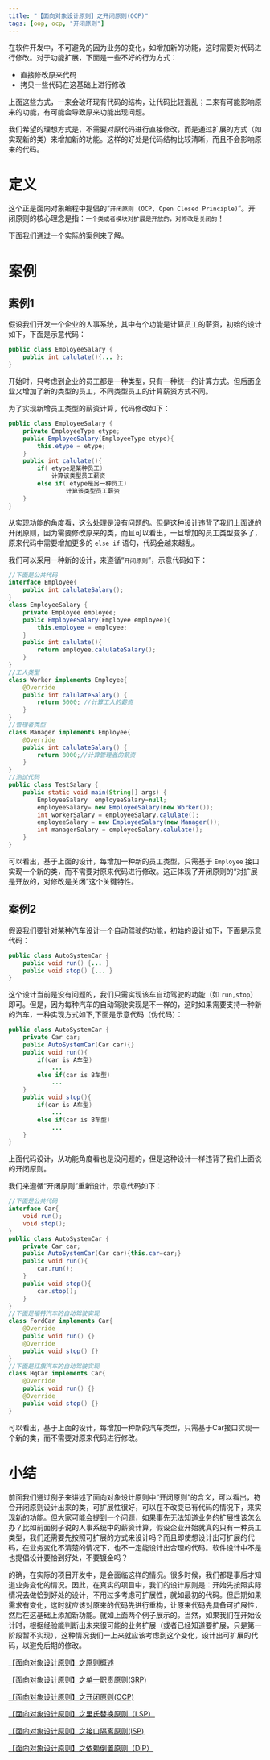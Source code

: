 ```yaml
---
title: "【面向对象设计原则】之开闭原则(OCP)"
tags: [oop, ocp, "开闭原则"]
---
```


在软件开发中，不可避免的因为业务的变化，如增加新的功能，这时需要对代码进行修改。对于功能扩展，下面是一些不好的行为方式：

- 直接修改原来代码
- 拷贝一些代码在这基础上进行修改

上面这些方式，一来会破坏现有代码的结构，让代码比较混乱；二来有可能影响原来的功能，有可能会导致原来功能出现问题。

我们希望的理想方式是，不需要对原代码进行直接修改，而是通过扩展的方式（如实现新的类）来增加新的功能。这样的好处是代码结构比较清晰，而且不会影响原来的代码。

# 定义

这个正是面向对象编程中提倡的“`开闭原则 (OCP, Open Closed Principle)`”。开闭原则的核心理念是指：`一个类或者模块对扩展是开放的，对修改是关闭的`！

下面我们通过一个实际的案例来了解。

# 案例

## 案例1

假设我们开发一个企业的人事系统，其中有个功能是计算员工的薪资，初始的设计如下，下面是示意代码：

```java
public class EmployeeSalary {
	public int calulate(){... };
}
```

开始时，只考虑到企业的员工都是一种类型，只有一种统一的计算方式。但后面企业又增加了新的类型的员工，不同类型员工的计算薪资方式不同。

为了实现新增员工类型的薪资计算，代码修改如下：
```java
public class EmployeeSalary {
	private EmployeeType etype;
	public EmployeeSalary(EmployeeType etype){
		this.etype = etype;
	}
	public int calulate(){
		if( etype是某种员工)
			计算该类型员工薪资
		else if( etype是另一种员工)
				计算该类型员工薪资
	}
}
```

从实现功能的角度看，这么处理是没有问题的。但是这种设计违背了我们上面说的开闭原则，因为需要修改原来的类，而且可以看出，一旦增加的员工类型变多了，原来代码中需要增加更多的 `else if` 语句，代码会越来越乱。

我们可以采用一种新的设计，来遵循“`开闭原则`”，示意代码如下：

```java
//下面是公共代码
interface Employee{
	public int calulateSalary();
}
class EmployeeSalary {
	private Employee employee;
	public EmployeeSalary(Employee employee){
		this.employee = employee;
	}
	public int calulate(){
		return employee.calulateSalary();
	}
}
//工人类型
class Worker implements Employee{
	@Override
	public int calulateSalary() {
		return 5000; //计算工人的薪资
	}
}
//管理者类型
class Manager implements Employee{
	@Override
	public int calulateSalary() {
		return 8000;//计算管理者的薪资
	}
}
//测试代码
public class TestSalary {
	public static void main(String[] args) {
		EmployeeSalary  employeeSalary=null; 
		employeeSalary= new EmployeeSalary(new Worker());
		int workerSalary = employeeSalary.calulate();
		employeeSalary = new EmployeeSalary(new Manager());
		int managerSalary = employeeSalary.calulate();
	}
}
```

可以看出，基于上面的设计，每增加一种新的员工类型，只需基于 `Employee` 接口实现一个新的类，而不需要对原来代码进行修改。这正体现了开闭原则的“对扩展是开放的，对修改是关闭”这个关键特性。

## 案例2

假设我们要针对某种汽车设计一个自动驾驶的功能，初始的设计如下，下面是示意代码：

```java
public class AutoSystemCar {
	public void run() {... }
	public void stop() {... }
}
```

这个设计当前是没有问题的，我们只需实现该车自动驾驶的功能（如 `run,stop`）即可。但是，因为每种汽车的自动驾驶实现是不一样的，这时如果需要支持一种新的汽车，一种实现方式如下,下面是示意代码（伪代码）：

```java
public class AutoSystemCar {
	private Car car;
	public AutoSystemCar(Car car){}
	public void run(){	
		if(car is A车型)
			...
		else if(car is B车型)
			...
	}
	public void stop(){	
		if(car is A车型)
			...
		else if(car is B车型)
			...
	}
}
```

上面代码设计，从功能角度看也是没问题的，但是这种设计一样违背了我们上面说的开闭原则。

我们来遵循“开闭原则”重新设计，示意代码如下：

```java
//下面是公共代码
interface Car{
	void run();
	void stop();
}
public class AutoSystemCar {
	private Car car;
	public AutoSystemCar(Car car){this.car=car;}
	public void run(){	
		car.run();
	}
	public void stop(){	
		car.stop();
	}
}
//下面是福特汽车的自动驾驶实现
class FordCar implements Car{
	@Override
	public void run() {}
	@Override
	public void stop() {}
}
//下面是红旗汽车的自动驾驶实现
class HqCar implements Car{
	@Override
	public void run() {}
	@Override
	public void stop() {}
}
```

可以看出，基于上面的设计，每增加一种新的汽车类型，只需基于Car接口实现一个新的类，而不需要对原来代码进行修改。

# 小结

前面我们通过例子来讲述了面向对象设计原则中“开闭原则”的含义，可以看出，符合开闭原则设计出来的类，可扩展性很好，可以在不改变已有代码的情况下，来实现新的功能。但大家可能会提到一个问题，如果事先无法知道业务的扩展性该怎么办？比如前面例子说的人事系统中的薪资计算，假设企业开始就真的只有一种员工类型，我们还需要先按照可扩展的方式来设计吗？而且即使想设计出可扩展的代码，在业务变化不清楚的情况下，也不一定能设计出合理的代码。软件设计中不是也提倡设计要恰到好处，不要镀金吗？ 

的确，在实际的项目开发中，是会面临这样的情况。很多时候，我们都是事后才知道业务变化的情况。因此，在真实的项目中，我们的设计原则是：开始先按照实际情况去做恰到好处的设计，不用过多考虑可扩展性，就如最初的代码。但后期如果需求有变化，这时就应该对原来的代码先进行重构，让原来代码先具备可扩展性，然后在这基础上添加新功能。就如上面两个例子展示的。当然，如果我们在开始设计时，根据经验能判断出未来很可能的业务扩展（或者已经知道要扩展，只是第一阶段暂不实现），这种情况我们一上来就应该考虑到这个变化，设计出可扩展的代码，以避免后期的修改。


[【面向对象设计原则】之原则概述](../oop-0/)

[【面向对象设计原则】之单一职责原则(SRP)](../oop-1-srp/)

[【面向对象设计原则】之开闭原则(OCP)](../oop-2-ocp/)

[【面向对象设计原则】之里氏替换原则（LSP）](../oop-3-lsp/)

[【面向对象设计原则】之接口隔离原则(ISP)](../oop-4-isp/)

[【面向对象设计原则】之依赖倒置原则（DIP）](../oop-5-dip/)
